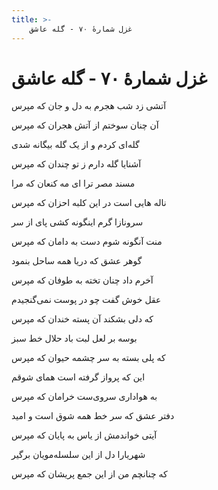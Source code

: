```yaml
---
title: >-
    غزل شمارهٔ ۷۰ - گله عاشق
---
```

# غزل شمارهٔ ۷۰ - گله عاشق

<div class="b" id="bn1"><div class="m1"><p>آتشی زد شب هجرم به دل و جان که مپرس</p></div>
<div class="m2"><p>آن چنان سوختم از آتش هجران که مپرس</p></div></div>
<div class="b" id="bn2"><div class="m1"><p>گله‌ای کردم و از یک گله بیگانه شدی</p></div>
<div class="m2"><p>آشنایا گله دارم ز تو چندان که مپرس</p></div></div>
<div class="b" id="bn3"><div class="m1"><p>مسند مصر ترا ای مه کنعان که مرا</p></div>
<div class="m2"><p>ناله هایی است در این کلبه احزان که مپرس</p></div></div>
<div class="b" id="bn4"><div class="m1"><p>سرونازا گرم اینگونه کشی پای از سر</p></div>
<div class="m2"><p>منت آنگونه شوم دست به دامان که مپرس</p></div></div>
<div class="b" id="bn5"><div class="m1"><p>گوهر عشق که دریا همه ساحل بنمود</p></div>
<div class="m2"><p>آخرم داد چنان تخته به طوفان که مپرس</p></div></div>
<div class="b" id="bn6"><div class="m1"><p>عقل خوش گفت چو در پوست نمی‌گنجیدم</p></div>
<div class="m2"><p>که دلی بشکند آن پسته خندان که مپرس</p></div></div>
<div class="b" id="bn7"><div class="m1"><p>بوسه بر لعل لبت باد حلال خط سبز</p></div>
<div class="m2"><p>که پلی بسته به سر چشمه حیوان که مپرس</p></div></div>
<div class="b" id="bn8"><div class="m1"><p>این که پرواز گرفته است همای شوقم</p></div>
<div class="m2"><p>به هواداری سروی‌ست خرامان که مپرس</p></div></div>
<div class="b" id="bn9"><div class="m1"><p>دفتر عشق که سر خط همه شوق است و امید</p></div>
<div class="m2"><p>آیتی خواندمش از یاس به پایان که مپرس</p></div></div>
<div class="b" id="bn10"><div class="m1"><p>شهریارا دل از این سلسله‌مویان برگیر</p></div>
<div class="m2"><p>که چنانچم من از این جمع پریشان که مپرس</p></div></div>
